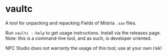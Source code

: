 # vaultc
A tool for unpacking and repacking Fields of Mistria `.sav` files.

Run `vaultc --help` to get usage instructions. Install via the releases page. Note: this is a command-line tool, and as such, is developer oriented.

NPC Studio does not warranty the usage of this tool; use at your own risk!
